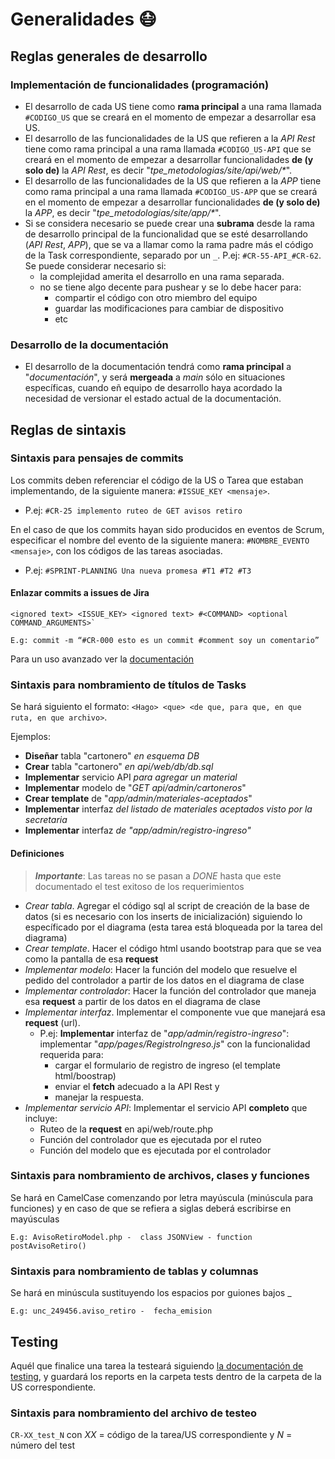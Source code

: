 # Generalidades :mask:

## Reglas generales de desarrollo

### Implementación de funcionalidades (programación)

- El desarrollo de cada US tiene como **rama principal** a una rama llamada `#CODIGO_US` que se creará en el momento de empezar a desarrollar esa US.
- El desarrollo de las funcionalidades de la US que refieren a la *API Rest* tiene como rama principal a una rama llamada `#CODIGO_US-API` que se creará en el momento de empezar a desarrollar funcionalidades **de (y solo de)** la *API Rest*, es decir "*tpe_metodologias/site/api/web/\**".
- El desarrollo de las funcionalidades de la US que refieren a la *APP* tiene como rama principal a una rama llamada `#CODIGO_US-APP` que se creará en el momento de empezar a desarrollar funcionalidades **de (y solo de)** la *APP*, es decir "*tpe_metodologias/site/app/\**".
- Si se considera necesario se puede crear una **subrama** desde la rama de desarrollo principal de la funcionalidad que se esté desarrollando (*API Rest*, *APP*), que se va a llamar como la rama padre más el código de la Task correspondiente, separado por un `_`. P.ej: `#CR-55-API_#CR-62`. Se puede considerar necesario si:
  - la complejidad amerita el desarrollo en una rama separada.
  - no se tiene algo decente para pushear y se lo debe hacer para:
    - compartir el código con otro miembro del equipo
    - guardar las modificaciones para cambiar de dispositivo
    - etc
  
### Desarrollo de la documentación

- El desarrollo de la documentación tendrá como **rama principal** a "*documentación*", y será **mergeada** a *main* sólo en situaciones específicas, cuando eñ equipo de desarrollo haya acordado la necesidad de versionar el estado actual de la documentación.

## Reglas de sintaxis

### Sintaxis para pensajes de commits

Los commits deben referenciar el código de la US o Tarea que estaban implementando, de la siguiente manera: `#ISSUE_KEY <mensaje>`. 
- P.ej: `#CR-25 implemento ruteo de GET avisos retiro`

En el caso de que los commits hayan sido producidos en eventos de Scrum, especificar el nombre del evento de la siguiente manera: `#NOMBRE_EVENTO <mensaje>`, con los códigos de las tareas asociadas.
- P.ej: `#SPRINT-PLANNING Una nueva promesa #T1 #T2 #T3`

#### Enlazar commits a issues de Jira
```
<ignored text> <ISSUE_KEY> <ignored text> #<COMMAND> <optional COMMAND_ARGUMENTS>`

E.g: commit -m “#CR-000 esto es un commit #comment soy un comentario”
```

Para un uso avanzado ver la [documentación](https://grupo7metodologias.atlassian.net/plugins/servlet/ac/com.github.integration.production/github-post-install-page)

### Sintaxis para nombramiento de títulos de Tasks

Se hará siguiento el formato: `<Hago> <que> <de que, para que, en que ruta, en que archivo>`.

Ejemplos:
- **Diseñar** tabla "cartonero" *en esquema DB*
- **Crear** tabla "cartonero" *en api/web/db/db.sql*
- **Implementar** servicio API *para agregar un material* 
- **Implementar** modelo de "*GET api/admin/cartoneros*"
- **Crear template** de "*app/admin/materiales-aceptados*"
- **Implementar** interfaz *del listado de materiales aceptados visto por la secretaria*
- **Implementar** interfaz *de "app/admin/registro-ingreso"*

#### Definiciones

> ***Importante***: Las tareas no se pasan a *DONE* hasta que este documentado el test exitoso de los requerimientos

- *Crear tabla*. Agregar el código sql al script de creación de la base de datos (si es necesario con los inserts de inicialización) siguiendo lo específicado por el diagrama (esta tarea está bloqueada por la tarea del diagrama)
- *Crear template*. Hacer el código html usando bootstrap para que se vea como la pantalla de esa **request**
- *Implementar modelo*: Hacer la función del modelo que resuelve el pedido del controlador a partir de los datos en el diagrama de clase
- *Implementar controlador*: Hacer la función del controlador que maneja esa **request** a partir de los datos en el diagrama de clase
- *Implementar interfaz*. Implementar el componente vue que manejará esa **request** (url).
  - P.ej: **Implementar** interfaz de "*app/admin/registro-ingreso*": implementar "*app/pages/RegistroIngreso.js*" con la funcionalidad requerida para: 
    - cargar el formulario de registro de ingreso (el template html/boostrap)
    - enviar el **fetch** adecuado a la API Rest y 
    - manejar la respuesta.
- *Implementar servicio API*: Implementar el servicio API **completo** que incluye:
  - Ruteo de la **request** en api/web/route.php
  - Función del controlador que es ejecutada por el ruteo
  - Función del modelo que es ejecutada por el controlador

### Sintaxis para nombramiento de archivos, clases y funciones

Se hará en CamelCase comenzando por letra mayúscula (minúscula para funciones) y en caso de que se refiera a siglas deberá escribirse en mayúsculas

`E.g: AvisoRetiroModel.php -  class JSONView - function postAvisoRetiro()`

### Sintaxis para nombramiento de tablas y columnas

Se hará en minúscula sustituyendo los espacios por guiones bajos _

`E.g: unc_249456.aviso_retiro -  fecha_emision`

## Testing

Aquél que finalice una tarea la testeará siguiendo [la documentación de testing](./testing.md), y guardará los reports en la carpeta tests dentro de la carpeta de la US correspondiente.

### Sintaxis para nombramiento del archivo de testeo

`CR-XX_test_N` con *XX* = código de la tarea/US correspondiente y *N* = número del test